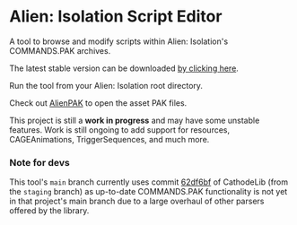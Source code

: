 # Alien: Isolation Script Editor

A tool to browse and modify scripts within Alien: Isolation's COMMANDS.PAK archives.

The latest stable version can be downloaded [by clicking here](https://github.com/OpenCAGE/CathodeEditorGUI/raw/master/Build/CathodeEditorGUI.exe).

Run the tool from your Alien: Isolation root directory.

Check out [AlienPAK](https://github.com/OpenCAGE/AlienPAK) to open the asset PAK files.

This project is still a **work in progress** and may have some unstable features. Work is still ongoing to add support for resources, CAGEAnimations, TriggerSequences, and much more.

### Note for devs

This tool's `main` branch currently uses commit [62df6bf](https://github.com/OpenCAGE/CathodeLib/tree/62df6bf1a85663a76ac08194aa63f1d6b401d1f6) of CathodeLib (from the `staging` branch) as up-to-date COMMANDS.PAK functionality is not yet in that project's main branch due to a large overhaul of other parsers offered by the library.
